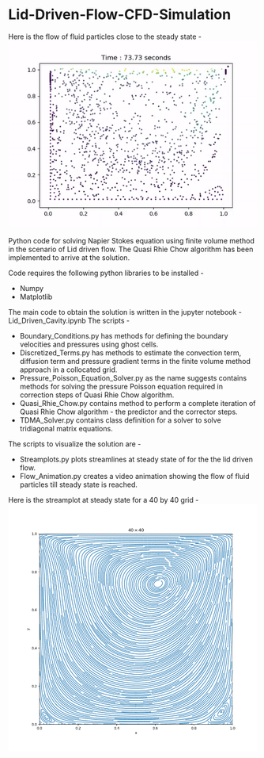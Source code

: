 # Lid-Driven-Flow-CFD-Simulation

Here is the flow of fluid particles close to the steady state -
![Flow Animation](/Flow_Animation.gif)

Python code for solving Napier Stokes equation using finite volume method in the scenario of Lid driven flow. The Quasi Rhie Chow algorithm has been implemented to arrive at the solution.

Code requires the following python libraries to be installed -
 - Numpy
 - Matplotlib
 
The main code to obtain the solution is written in the jupyter notebook - Lid_Driven_Cavity.ipynb
The scripts -
 - Boundary_Conditions.py has methods for defining the boundary velocities and pressures using ghost cells.
 - Discretized_Terms.py has methods to estimate the convection term, diffusion term and pressure gradient terms in the finite volume method approach in a collocated grid.
 - Pressure_Poisson_Equation_Solver.py as the name suggests contains methods for solving the pressure Poisson equation required in correction steps of Quasi Rhie Chow algorithm.
 - Quasi_Rhie_Chow.py contains method to perform a complete iteration of Quasi Rhie Chow algorithm - the predictor and the corrector steps.
 - TDMA_Solver.py contains class definition for a solver to solve tridiagonal matrix equations.

The scripts to visualize the solution are -
 - Streamplots.py plots streamlines at steady state of for the the lid driven flow.
 - Flow_Animation.py creates a video animation showing the flow of fluid particles till steady state is reached.
 
Here is the streamplot at steady state for a 40 by 40 grid -
![Streamplot](/40_cross_40.png)



